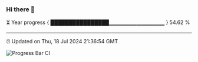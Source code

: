 ### Hi there 👋

⏳ Year progress { ████████████████▁▁▁▁▁▁▁▁▁▁▁▁▁▁ } 54.62 %

---

⏰ Updated on Thu, 18 Jul 2024 21:36:54 GMT

![Progress Bar CI](https://github.com/IshwaranRudhara/GIT-ACTION/workflows/Progress%20Bar%20CI/badge.svg)
